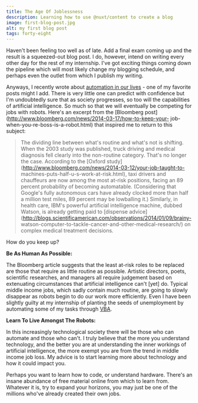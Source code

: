 ```yaml
---
title: The Age Of Joblessness
description: Learning how to use @nuxt/content to create a blog
image: first-blog-post.jpg
alt: my first blog post
tags: forty-eight
---
```


Haven't been feeling too well as of late. Add a final exam coming up and the
result is a squeezed-out blog post. I do, however, intend on writing every
other day for the rest of my internship. I've got exciting things coming down
the pipeline which will most likely change my blogging schedule, and perhaps
even the outlet from which I publish my writing.



Anyways, I recently wrote about [automation in our
lives](http://giorgiodelgado.ca/automation-is-nigh.html "Automation Is Nigh")
\- one of my favorite posts might I add. There is very little one can predict
with confidence but I'm undoubtedly sure that as society progresses, so too
will the capabilities of artificial intelligence. So much so that we will
eventually be competing for jobs with robots. Here's an excerpt from the
[Bloomberg post](http://www.bloomberg.com/news/2014-03-17/how-to-keep-your-
job-when-you-re-boss-is-a-robot.html) that inspired me to return to this
subject:

> The dividing line between what's routine and what's not is shifting. When
the 2003 study was published, truck driving and medical diagnosis fell clearly
into the non-routine category. That's no longer the case. According to the
[Oxford study](http://www.bloomberg.com/news/2014-03-12/your-job-taught-to-
machines-puts-half-u-s-work-at-risk.html), taxi drivers and chauffeurs are now
among the most at-risk positions, facing an 89 percent probability of becoming
automatable. (Considering that Google's fully autonomous cars have already
clocked more than half a million test miles, 89 percent may be lowballing it.)
Similarly, in health care, IBM's powerful artificial intelligence machine,
dubbed Watson, is already getting paid to [dispense
advice](http://blogs.scientificamerican.com/observations/2014/01/09/brainy-
watson-computer-to-tackle-cancer-and-other-medical-research/) on complex
medical treatment decisions.

How do you keep up?



**Be As Human As Possible:**



The Bloomberg article suggests that the least at-risk roles to be replaced are
those that require as little routine as possible. Artistic directors, poets,
scientific researches, and managers all require judgement based on extenuating
circumstances that artificial intelligence can't [yet] do. Typical middle
income jobs, which sadly contain much routine, are going to slowly disappear
as robots begin to do our work more efficiently. Even I have been slightly
guilty at my internship of planting the seeds of unemployment by automating
some of my tasks through
[VBA](http://en.wikipedia.org/wiki/Visual_Basic_for_Applications).



**Learn To Live Amongst The Robots:**



In this increasingly technological society there will be those who can
automate and those who can't. I truly believe that the more you understand
technology, and the better you are at understanding the inner workings of
artificial intelligence, the more exempt you are from the trend in middle
income job loss. My advice is to start learning more about technology and how
it could impact you.



Perhaps you want to learn how to code, or understand hardware. There's an
insane abundance of free material online from which to learn from. Whatever it
is, try to expand your horizons, you may just be one of the millions who've
already created their own jobs.
